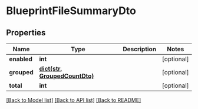 # BlueprintFileSummaryDto

## Properties
Name | Type | Description | Notes
------------ | ------------- | ------------- | -------------
**enabled** | **int** |  | [optional] 
**grouped** | [**dict(str, GroupedCountDto)**](GroupedCountDto.md) |  | [optional] 
**total** | **int** |  | [optional] 

[[Back to Model list]](../README.md#documentation-for-models) [[Back to API list]](../README.md#documentation-for-api-endpoints) [[Back to README]](../README.md)



